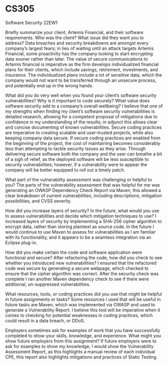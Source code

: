 # CS305
Software Security 22EW1

Briefly summarize your client, Artemis Financial, and their software requirements. Who was the client? What issue did they want you to address?
        Data breaches and security breakdowns are amongst every company’s largest fears; in lieu of waiting until an attack targets Artemis Financial, some proactivity has the company looking to start encrypting data sooner rather than later. The value of secure communications to Artemis financial is imperative as the firm develops individualized financial plans for their clients, which include savings, retirement, investments, and insurance. The individualized plans include a lot of sensitive data, which the company would not want to be transferred through an unsecure process, and potentially end up in the wrong hands.

What did you do very well when you found your client’s software security vulnerabilities? Why is it important to code securely? What value does software security add to a company’s overall wellbeing?
        I believe that one of my strengths when finding my client’s software security vulnerabilities is detailed research, allowing for a competent proposal of mitigations due to confidence in my understanding of the results; in adjunct this allows clear and concise documenting of known vulnerabilities. Secure coding practices are imperative to creating scalable and user-trusted projects, while also keeping company data secure. If secure coding practices are enabled from the beginning of the project, the cost of maintaining becomes considerably less than attempting to tackle security issues as they arise. Through delivering secure software both the company and the user can breathe a bit of a sigh of relief, as the deployed software will be less susceptible to security vulnerabilities; however, if a vulnerability were to appear the company will be better equipped to roll out a timely patch. 

What part of the vulnerability assessment was challenging or helpful to you?
    	The parts of the vulnerability assessment that was helpful for me was generating an OWASP Dependency Check Report via Maven, this allowed a clear breakdown of current vulnerabilities, including descriptions, mitigation possibilities, and CVSS severity. 

How did you increase layers of security? In the future, what would you use to assess vulnerabilities and decide which mitigation techniques to use?
    	I increased layers of security by implementing a SHA-256 cipher algorithm to encrypt data, rather than storing plaintext as source code. In the future I would continue to use Maven to assess for vulnerabilities as I am familiar with its functionality, and it appears to be a seamless integration via an Eclipse plug-in. 
        
How did you make certain the code and software application were functional and secure? After refactoring the code, how did you check to see whether you introduced new vulnerabilities?
    	I ensured that the refactored code was secure by generating a secure webpage, which checked to ensure that the cipher algorithm was correct. After the security check was complete I ran another Maven dependency check to see if there were additional, un-suppressed vulnerabilities.

What resources, tools, or coding practices did you use that might be helpful in future assignments or tasks?
        Some resources I used that will be useful in future tasks are Maven, which was implemented via OWASP and used to generate a Vulnerability Report. I believe this tool will be imperative when it comes to checking for potential weaknesses in coding practices, which could result in a data breach, or DDoS. 

Employers sometimes ask for examples of work that you have successfully completed to show your skills, knowledge, and experience. What might you show future employers from this assignment?
        If future employers were to ask for examples to show my knowledge, I would show the Vulnerability Assessment Report, as this highlights a manual review of each individual CPE, this report also highlights mitigations and practices of Static Testing.

